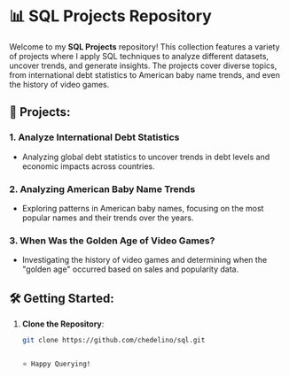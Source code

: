 # 📊 SQL Projects Repository

Welcome to my **SQL Projects** repository! This collection features a variety of projects where I apply SQL techniques to analyze different datasets, uncover trends, and generate insights. The projects cover diverse topics, from international debt statistics to American baby name trends, and even the history of video games.

## 🚀 Projects:

### 1. **Analyze International Debt Statistics**
   - Analyzing global debt statistics to uncover trends in debt levels and economic impacts across countries.

### 2. **Analyzing American Baby Name Trends**
   - Exploring patterns in American baby names, focusing on the most popular names and their trends over the years.

### 3. **When Was the Golden Age of Video Games?**
   - Investigating the history of video games and determining when the "golden age" occurred based on sales and popularity data.

## 🛠️ Getting Started:

1. **Clone the Repository**:
   ```bash
   git clone https://github.com/chedelino/sql.git


   ⭐️ Happy Querying!
